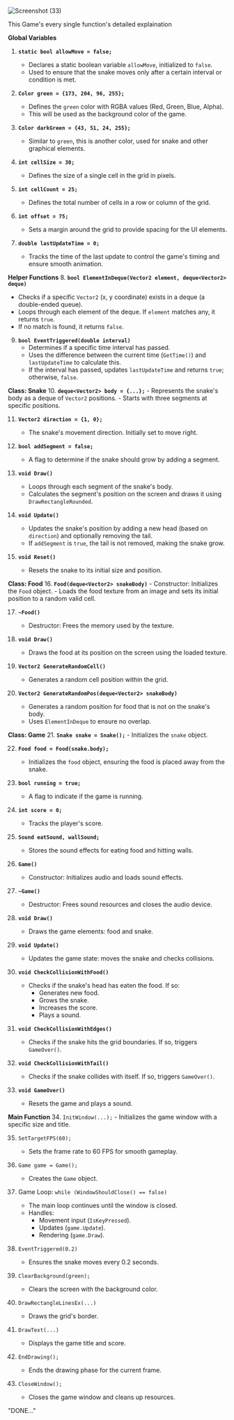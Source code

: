 ![Screenshot (33)](https://github.com/user-attachments/assets/2aa17603-430a-4c11-ac95-a7263662ec60)

This Game's every single function's detailed explaination  

 **Global Variables**
1. **`static bool allowMove = false;`**
   - Declares a static boolean variable `allowMove`, initialized to `false`.
   - Used to ensure that the snake moves only after a certain interval or condition is met.

2. **`Color green = {173, 204, 96, 255};`**
   - Defines the `green` color with RGBA values (Red, Green, Blue, Alpha).
   - This will be used as the background color of the game.

3. **`Color darkGreen = {43, 51, 24, 255};`**
   - Similar to `green`, this is another color, used for snake and other graphical elements.

4. **`int cellSize = 30;`**
   - Defines the size of a single cell in the grid in pixels.

5. **`int cellCount = 25;`**
   - Defines the total number of cells in a row or column of the grid.

6. **`int offset = 75;`**
   - Sets a margin around the grid to provide spacing for the UI elements.

7. **`double lastUpdateTime = 0;`**
   - Tracks the time of the last update to control the game's timing and ensure smooth animation.


 **Helper Functions**
8. **`bool ElementInDeque(Vector2 element, deque<Vector2> deque)`**
   - Checks if a specific `Vector2` (x, y coordinate) exists in a deque (a double-ended queue).
   - Loops through each element of the deque. If `element` matches any, it returns `true`.
   - If no match is found, it returns `false`.

9. **`bool EventTriggered(double interval)`**
   - Determines if a specific time interval has passed.
   - Uses the difference between the current time (`GetTime()`) and `lastUpdateTime` to calculate this.
   - If the interval has passed, updates `lastUpdateTime` and returns `true`; otherwise, `false`.


**Class: Snake**
10. **`deque<Vector2> body = {...};`**
    - Represents the snake's body as a deque of `Vector2` positions. 
    - Starts with three segments at specific positions.

11. **`Vector2 direction = {1, 0};`**
    - The snake's movement direction. Initially set to move right.

12. **`bool addSegment = false;`**
    - A flag to determine if the snake should grow by adding a segment.

13. **`void Draw()`**
    - Loops through each segment of the snake's body.
    - Calculates the segment's position on the screen and draws it using `DrawRectangleRounded`.

14. **`void Update()`**
    - Updates the snake's position by adding a new head (based on `direction`) and optionally removing the tail.
    - If `addSegment` is `true`, the tail is not removed, making the snake grow.

15. **`void Reset()`**
    - Resets the snake to its initial size and position.


**Class: Food**
16. **`Food(deque<Vector2> snakeBody)`**
    - Constructor: Initializes the `Food` object.
    - Loads the food texture from an image and sets its initial position to a random valid cell.

17. **`~Food()`**
    - Destructor: Frees the memory used by the texture.

18. **`void Draw()`**
    - Draws the food at its position on the screen using the loaded texture.

19. **`Vector2 GenerateRandomCell()`**
    - Generates a random cell position within the grid.

20. **`Vector2 GenerateRandomPos(deque<Vector2> snakeBody)`**
    - Generates a random position for food that is not on the snake's body.
    - Uses `ElementInDeque` to ensure no overlap.


 **Class: Game**
21. **`Snake snake = Snake();`**
    - Initializes the `snake` object.

22. **`Food food = Food(snake.body);`**
    - Initializes the `food` object, ensuring the food is placed away from the snake.

23. **`bool running = true;`**
    - A flag to indicate if the game is running.

24. **`int score = 0;`**
    - Tracks the player's score.

25. **`Sound eatSound, wallSound;`**
    - Stores the sound effects for eating food and hitting walls.

26. **`Game()`**
    - Constructor: Initializes audio and loads sound effects.

27. **`~Game()`**
    - Destructor: Frees sound resources and closes the audio device.

28. **`void Draw()`**
    - Draws the game elements: food and snake.

29. **`void Update()`**
    - Updates the game state: moves the snake and checks collisions.

30. **`void CheckCollisionWithFood()`**
    - Checks if the snake's head has eaten the food. If so:
        - Generates new food.
        - Grows the snake.
        - Increases the score.
        - Plays a sound.

31. **`void CheckCollisionWithEdges()`**
    - Checks if the snake hits the grid boundaries. If so, triggers `GameOver()`.

32. **`void CheckCollisionWithTail()`**
    - Checks if the snake collides with itself. If so, triggers `GameOver()`.

33. **`void GameOver()`**
    - Resets the game and plays a sound.


 **Main Function**
34. `InitWindow(...);`
    - Initializes the game window with a specific size and title.

35. `SetTargetFPS(60);`
    - Sets the frame rate to 60 FPS for smooth gameplay.

36. `Game game = Game();`
    - Creates the `Game` object.

37. Game Loop: `while (WindowShouldClose() == false)`
    - The main loop continues until the window is closed.
    - Handles:
        - Movement input (`IsKeyPressed`).
        - Updates (`game.Update`).
        - Rendering (`game.Draw`).

38. `EventTriggered(0.2)`
    - Ensures the snake moves every 0.2 seconds.

39. `ClearBackground(green);`
    - Clears the screen with the background color.

40. `DrawRectangleLinesEx(...)`
    - Draws the grid's border.

41. `DrawText(...)`
    - Displays the game title and score.

42. `EndDrawing();`
    - Ends the drawing phase for the current frame.

43. `CloseWindow();`
    - Closes the game window and cleans up resources.

"DONE..."
